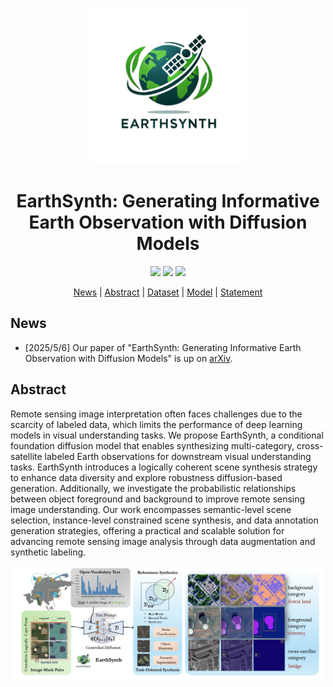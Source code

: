 <p align="center">
    <img src="assets/EarthSy.png" alt="Image" width="250">
</p>
<div align="center">
<h1 align="center"> EarthSynth: Generating Informative Earth Observation with Diffusion Models</h1>

<!-- <h4 align="center"><em>Jiancheng Pan*,     Yanxing Liu*,     Yuqian Fu✉,     Muyuan Ma,</em></h4>

<h4 align="center"><em>Jiahao Li,     Danda Pani Paudel,    Luc Van Gool,     Xiaomeng Huang✉ </em></h4> -->
<!-- <p align="center">
    <img src="assets/inst.png" alt="Image" width="400">
</p> -->

<!-- \* *Equal Contribution* &nbsp; &nbsp; Corresponding Author ✉ -->

</div>

<p align="center">
    <a href="http://arxiv.org/abs/2408.09110"><img src="https://img.shields.io/badge/Arxiv-2408.09110-b31b1b.svg?logo=arXiv"></a>
    <!-- <a href="http://arxiv.org/abs/2408.09110"><img src="https://img.shields.io/badge/AAAI'25-Paper-blue"></a> -->
    <a href="https://jianchengpan.space/EarthSynth-website/index.html"><img src="https://img.shields.io/badge/EarthSynth-Project_Page-<color>"></a>
    <a href="https://github.com/jaychempan/EarthSynth/blob/main/LICENSE"><img src="https://img.shields.io/badge/License-MIT-yellow"></a>
</p>

<p align="center">
  <a href="#news">News</a> |
  <a href="#abstract">Abstract</a> |
  <a href="#dataset">Dataset</a> |
  <a href="#model">Model</a> |
  <a href="#statement">Statement</a>
</p>

<!-- ## TODO

- [X] Release LAE-Label Engine
- [X] Release LAE-1M Dataset
- [ ] Release LAE-DINO Model -->

## News
- [2025/5/6] Our paper of "EarthSynth: Generating Informative Earth Observation with Diffusion Models" is up on [arXiv](http://arxiv.org/abs/2408.09110).

## Abstract

Remote sensing image interpretation often faces challenges due to the scarcity of labeled data, which limits the performance of deep learning models in visual understanding tasks. We propose EarthSynth, a conditional foundation diffusion model that enables synthesizing multi-category, cross-satellite labeled Earth observations for downstream visual understanding tasks. EarthSynth introduces a logically coherent scene synthesis strategy to enhance data diversity and explore robustness diffusion-based generation. Additionally, we investigate the probabilistic relationships between object foreground and background to improve remote sensing image understanding. Our work encompasses semantic-level scene selection, instance-level constrained scene synthesis, and data annotation generation strategies, offering a practical and scalable solution for advancing remote sensing image analysis through data augmentation and synthetic labeling.

<p align="center">
    <img src="assets/EarthSynth-Fig1.png" alt="Image" width="500">
</p>
